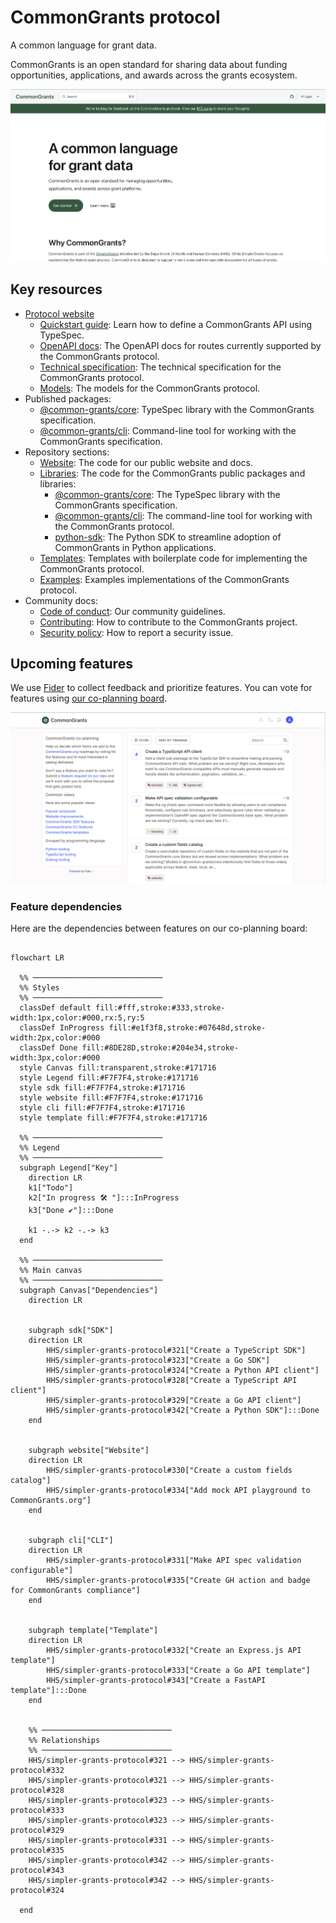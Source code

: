 # CommonGrants protocol

A common language for grant data.

CommonGrants is an open standard for sharing data about funding opportunities, applications, and awards across the grants ecosystem.

[![Screenshot of CommonGrants website](./static/website.png)](https://commongrants.org)

## Key resources

- [Protocol website](https://commongrants.org)
  - [Quickstart guide](https://commongrants.org/getting-started): Learn how to define a CommonGrants API using TypeSpec.
  - [OpenAPI docs](https://commongrants.org/protocol/api-docs): The OpenAPI docs for routes currently supported by the CommonGrants protocol.
  - [Technical specification](https://commongrants.org/protocol/specification): The technical specification for the CommonGrants protocol.
  - [Models](https://commongrants.org/protocol/models): The models for the CommonGrants protocol.
- Published packages:
  - [@common-grants/core](https://www.npmjs.com/package/@common-grants/core): TypeSpec library with the CommonGrants specification.
  - [@common-grants/cli](https://www.npmjs.com/package/@common-grants/cli): Command-line tool for working with the CommonGrants specification.  
- Repository sections:
  - [Website](website): The code for our public website and docs.
  - [Libraries](lib): The code for the CommonGrants public packages and libraries:
    - [@common-grants/core](lib/core): The TypeSpec library with the CommonGrants specification.
    - [@common-grants/cli](lib/cli): The command-line tool for working with the CommonGrants protocol.
    - [python-sdk](lib/python-sdk): The Python SDK to streamline adoption of CommonGrants in Python applications.
  - [Templates](templates): Templates with boilerplate code for implementing the CommonGrants protocol.
  - [Examples](examples): Examples implementations of the CommonGrants protocol.
- Community docs:
  - [Code of conduct](CODE_OF_CONDUCT.md): Our community guidelines.
  - [Contributing](CONTRIBUTING.md): How to contribute to the CommonGrants project.
  - [Security policy](SECURITY.md): How to report a security issue.

## Upcoming features

We use [Fider](https://fider.io/) to collect feedback and prioritize features. You can vote for features using [our co-planning board](https://commongrants.fider.io).

![Screenshot of feature voting board on Fider](./static/fider-board.png)

### Feature dependencies

Here are the dependencies between features on our co-planning board:

```mermaid

flowchart LR

  %% ─────────────────────────────
  %% Styles
  %% ─────────────────────────────
  classDef default fill:#fff,stroke:#333,stroke-width:1px,color:#000,rx:5,ry:5
  classDef InProgress fill:#e1f3f8,stroke:#07648d,stroke-width:2px,color:#000
  classDef Done fill:#8DE28D,stroke:#204e34,stroke-width:3px,color:#000
  style Canvas fill:transparent,stroke:#171716
  style Legend fill:#F7F7F4,stroke:#171716
  style sdk fill:#F7F7F4,stroke:#171716
  style website fill:#F7F7F4,stroke:#171716
  style cli fill:#F7F7F4,stroke:#171716
  style template fill:#F7F7F4,stroke:#171716

  %% ─────────────────────────────
  %% Legend
  %% ─────────────────────────────
  subgraph Legend["Key"]
    direction LR
    k1["Todo"]
    k2["In progress 🛠️ "]:::InProgress
    k3["Done ✔️"]:::Done

    k1 -.-> k2 -.-> k3
  end

  %% ─────────────────────────────
  %% Main canvas
  %% ─────────────────────────────
  subgraph Canvas["Dependencies"]
    direction LR


    subgraph sdk["SDK"]
    direction LR
        HHS/simpler-grants-protocol#321["Create a TypeScript SDK"]
        HHS/simpler-grants-protocol#323["Create a Go SDK"]
        HHS/simpler-grants-protocol#324["Create a Python API client"]
        HHS/simpler-grants-protocol#328["Create a TypeScript API client"]
        HHS/simpler-grants-protocol#329["Create a Go API client"]
        HHS/simpler-grants-protocol#342["Create a Python SDK"]:::Done
    end


    subgraph website["Website"]
    direction LR
        HHS/simpler-grants-protocol#330["Create a custom fields catalog"]
        HHS/simpler-grants-protocol#334["Add mock API playground to CommonGrants.org"]
    end


    subgraph cli["CLI"]
    direction LR
        HHS/simpler-grants-protocol#331["Make API spec validation configurable"]
        HHS/simpler-grants-protocol#335["Create GH action and badge for CommonGrants compliance"]
    end


    subgraph template["Template"]
    direction LR
        HHS/simpler-grants-protocol#332["Create an Express.js API template"]
        HHS/simpler-grants-protocol#333["Create a Go API template"]
        HHS/simpler-grants-protocol#343["Create a FastAPI template"]:::Done
    end


    %% ─────────────────────────────
    %% Relationships
    %% ─────────────────────────────
    HHS/simpler-grants-protocol#321 --> HHS/simpler-grants-protocol#332
    HHS/simpler-grants-protocol#321 --> HHS/simpler-grants-protocol#328
    HHS/simpler-grants-protocol#323 --> HHS/simpler-grants-protocol#333
    HHS/simpler-grants-protocol#323 --> HHS/simpler-grants-protocol#329
    HHS/simpler-grants-protocol#331 --> HHS/simpler-grants-protocol#335
    HHS/simpler-grants-protocol#342 --> HHS/simpler-grants-protocol#343
    HHS/simpler-grants-protocol#342 --> HHS/simpler-grants-protocol#324

  end

```

